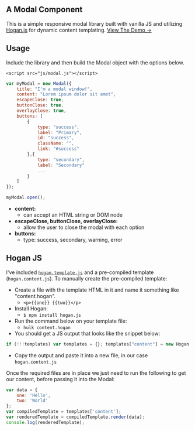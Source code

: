 ## A Modal Component

This is a simple responsive modal library built with vanilla JS and utilizing [Hogan.js](http://twitter.github.io/hogan.js/) for dynamic content templating. [View The Demo →](http://jonbest.ca/modal/)

## Usage

Include the library and then build the Modal object with the options below.

```
<script src="js/modal.js"></script>
```

```js
var myModal = new Modal({
	title: "I'm a modal window!",
	content: "Lorem ipsum dolor sit amet",
	escapeClose: true,
	buttonClose: true,
	overlayClose: true,
	buttons: [
		{
			type: "success",
			label: "Primary",
			id: "success",
			className: "",
			link: "#success"
		},{
			type: "secondary",
			label: "Secondary"
			...
		}
	]
});

myModal.open();
```

 - __content:__
    - can accept an HTML string or DOM node
 - __escapeClose, buttonClose, overlayClose:__
    - allow the user to close the modal with each option
 - __buttons:__
    - type: success, secondary, warning, error

## Hogan JS

I've included [`hogan.template.js`](https://github.com/twitter/hogan.js/blob/master/lib/template.js) and a pre-compiled template (`hogan.content.js`). To manually create the pre-compiled template:

 - Create a file with the template HTML in it and name it something like "content.hogan".
    - `<p>{{one}} {{two}}</p>`
 - Install Hogan:
    - `$ npm install hogan.js`
 - Run the command below on your template file:
    - `hulk content.hogan`
 - You should get a JS output that looks like the snippet below:

```js
if (!!!templates) var templates = {}; templates["content"] = new Hogan.Template({code: function (c,p,i) { var t=this;t.b(i=i||"");t.b("<p>");t.b(t.v(t.f("one",c,p,0)));t.b(" ");t.b(t.v(t.f("two",c,p,0)));t.b(" Lorem ipsum dolor sit amet, consectetur adipiscing elit. Mauris ligula massa, bibendum eget lacus tempor, malesuada luctus neque. Pellentesque habitant morbi tristique senectus et netus et malesuada fames ac turpis egestas. Morbi condimentum suscipit pretium.</p>");return t.fl(); },partials: {}, subs: {  }});
```

 - Copy the output and paste it into a new file, in our case `hogan.content.js`

Once the required files are in place we just need to run the following to get our content, before passing it into the Modal:

```js
var data = {
	one: 'Hello',
	two: 'World'
};
var compiledTemplate = templates['content'];
var renderedTemplate = compiledTemplate.render(data);
console.log(renderedTemplate);
```
